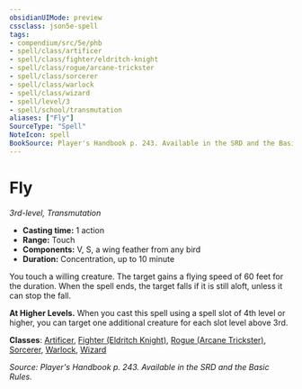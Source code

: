 ```yaml
---
obsidianUIMode: preview
cssclass: json5e-spell
tags:
- compendium/src/5e/phb
- spell/class/artificer
- spell/class/fighter/eldritch-knight
- spell/class/rogue/arcane-trickster
- spell/class/sorcerer
- spell/class/warlock
- spell/class/wizard
- spell/level/3
- spell/school/transmutation
aliases: ["Fly"]
SourceType: "Spell"
NoteIcon: spell
BookSource: Player's Handbook p. 243. Available in the SRD and the Basic Rules.
---
```

# Fly
*3rd-level, Transmutation*  

- **Casting time:** 1 action
- **Range:** Touch
- **Components:** V, S, a wing feather from any bird
- **Duration:** Concentration, up to 10 minute

You touch a willing creature. The target gains a flying speed of 60 feet for the duration. When the spell ends, the target falls if it is still aloft, unless it can stop the fall.

**At Higher Levels.** When you cast this spell using a spell slot of 4th level or higher, you can target one additional creature for each slot level above 3rd.

**Classes**: [Artificer](/3-Mechanics/CLI/classes/artificer-tce.md), [Fighter (Eldritch Knight)](/3-Mechanics/CLI/classes/fighter-eldritch-knight.md), [Rogue (Arcane Trickster)](/3-Mechanics/CLI/classes/rogue-arcane-trickster.md), [Sorcerer](/3-Mechanics/CLI/classes/sorcerer.md), [Warlock](/3-Mechanics/CLI/classes/warlock.md), [Wizard](/3-Mechanics/CLI/classes/wizard.md)

*Source: Player's Handbook p. 243. Available in the SRD and the Basic Rules.*